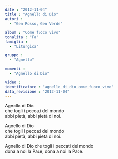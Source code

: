 ```yaml
---
date : "2012-11-04"
title : "Agnello di Dio"
autori : 
  - "Gen Rosso, Gen Verde"

album : "Come fuoco vivo"
tonalita : "Fa"
famiglia : 
  - "Liturgica"

gruppo : 
  - "Agnello"

momenti : 
  - "Agnello di Dio"

video : 
identificatore : "agnello_di_dio_come_fuoco_vivo"
data_revisione : "2012-11-04"
---
```

  
  
  
  
  
  
  
  
  
  
  
Agnello di Dio   
che togli i peccati   del mondo          
abbi pietà, abbi pietà di noi.        
  
  
  
Agnello di Dio   
che togli i peccati   del mondo          
abbi pietà, abbi pietà di noi.       
  
  
  
Agnello di Dio che togli i peccati   del mondo   
dona a noi la Pace, dona a noi la Pace.   
  
  
  
  
  
  
  
  
  
